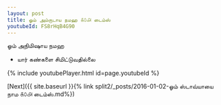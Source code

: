 ```yaml
---
layout: post
title: ஓம் அம்ருடாய நமஹ ௧௦௮ டைம்ஸ்
youtubeId: FS8rHqB4G90
---
```

 
 
 ஓம் அநிமிஷாய நமஹ  
 
 -  யார் கண்களை சிமிட்டுவதில்லை 
 
  
 
  
 
 
 
 
 
 


{% include youtubePlayer.html id=page.youtubeId %}
 
[Next]({{ site.baseurl }}{% link  split2/_posts/2016-01-02-ஓம் ஸ்டாவ்யாயை நாம ௧௦௮ டைம்ஸ்.md%})
 
